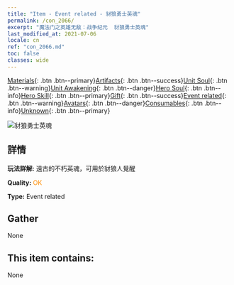 ```yaml
---
title: "Item - Event related - 豺狼勇士英魂"
permalink: /con_2066/
excerpt: "魔法门之英雄无敌：战争纪元  豺狼勇士英魂"
last_modified_at: 2021-07-06
locale: cn
ref: "con_2066.md"
toc: false
classes: wide
---
```

 [Materials](/ItemsCN/){: .btn .btn--primary}[Artifacts](/ItemsCN/Artifacts/){: .btn .btn--success}[Unit Soul](/ItemsCN/UnitSoul/){: .btn .btn--warning}[Unit Awakening](/ItemsCN/UnitAwakening/){: .btn .btn--danger}[Hero Soul](/ItemsCN/HeroSoul/){: .btn .btn--info}[Hero Skill](/ItemsCN/HeroSkill/){: .btn .btn--primary}[Gift](/ItemsCN/Gift/){: .btn .btn--success}[Event related](/ItemsCN/Events/){: .btn .btn--warning}[Avatars](/ItemsCN/Avatars/){: .btn .btn--danger}[Consumables](/ItemsCN/Consumables/){: .btn .btn--info}[Unknown](/ItemsCN/Unknown/){: .btn .btn--primary}

 ![豺狼勇士英魂](/images/t/juexing_801.jpg)

## 詳情
 **玩法詳解:** 遠古的不朽英魂，可用於豺狼人覺醒

 **Quality:** <span style="color: #FF8C00">OK</span>

 **Type:** Event related

## Gather

  None

## This item contains:

  None

